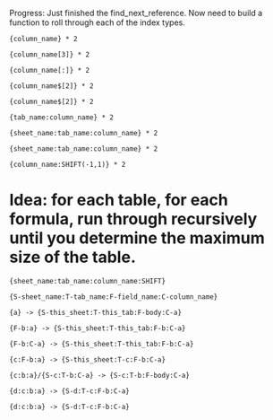
Progress: Just finished the find_next_reference. Now need to build a function to roll through each of the index types.

```
{column_name} * 2
```

```
{column_name[3]} * 2
```

```
{column_name[:]} * 2
```

```
{column_name$[2]} * 2
```

```
{column_name$[2]} * 2
```

```
{tab_name:column_name} * 2
```

```
{sheet_name:tab_name:column_name} * 2
```

```
{sheet_name:tab_name:column_name} * 2
```

```
{column_name:SHIFT(-1,1)} * 2
```

# Idea: for each table, for each formula, run through recursively until you determine the maximum size of the table.

```
{sheet_name:tab_name:column_name:SHIFT}
```

```
{S-sheet_name:T-tab_name:F-field_name:C-column_name}
```

```
{a} -> {S-this_sheet:T-this_tab:F-body:C-a}
```

```
{F-b:a} -> {S-this_sheet:T-this_tab:F-b:C-a}
```

```
{F-b:C-a} -> {S-this_sheet:T-this_tab:F-b:C-a}
```

```
{c:F-b:a} -> {S-this_sheet:T-c:F-b:C-a}
```

```
{c:b:a}/{S-c:T-b:C-a} -> {S-c:T-b:F-body:C-a}
```

```
{d:c:b:a} -> {S-d:T-c:F-b:C-a}
```

```
{d:c:b:a} -> {S-d:T-c:F-b:C-a}
```